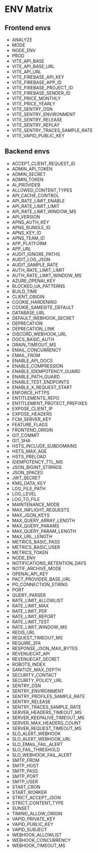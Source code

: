 # ENV Matrix

## Frontend envs
- ANALYZE
- MODE
- NODE_ENV
- PROD
- VITE_API_BASE
- VITE_API_BASE_URL
- VITE_API_URL
- VITE_FIREBASE_API_KEY
- VITE_FIREBASE_APP_ID
- VITE_FIREBASE_PROJECT_ID
- VITE_FIREBASE_SENDER_ID
- VITE_PRICE_MONTHLY
- VITE_PRICE_YEARLY
- VITE_SENTRY_DSN
- VITE_SENTRY_ENVIRONMENT
- VITE_SENTRY_RELEASE
- VITE_SENTRY_REPLAY
- VITE_SENTRY_TRACES_SAMPLE_RATE
- VITE_VAPID_PUBLIC_KEY

## Backend envs
- ACCEPT_CLIENT_REQUEST_ID
- ADMIN_API_TOKEN
- ADMIN_SECRET
- ADMIN_TOKEN
- AI_PROVIDER
- ALLOWED_CONTENT_TYPES
- API_CACHE_CONTROL
- API_RATE_LIMIT_ENABLE
- API_RATE_LIMIT_LIMIT
- API_RATE_LIMIT_WINDOW_MS
- API_VERSION
- APNS_AUTH_KEY
- APNS_BUNDLE_ID
- APNS_KEY_ID
- APNS_TEAM_ID
- APP_PLATFORM
- APP_URL
- AUDIT_IGNORE_PATHS
- AUDIT_LOG_JSON
- AUDIT_SAMPLE_RATE
- AUTH_RATE_LIMIT_LIMIT
- AUTH_RATE_LIMIT_WINDOW_MS
- AZURE_OPENAI_KEY
- BLOCKED_UA_PATTERNS
- BUILD_TIME
- CLIENT_ORIGIN
- COOKIE_HARDENING
- COOKIE_SAMESITE_DEFAULT
- DATABASE_URL
- DEFAULT_WEBHOOK_SECRET
- DEPRECATION
- DEPRECATION_LINK
- DISCORD_WEBHOOK_URL
- DOCS_BASIC_AUTH
- DRAIN_TIMEOUT_MS
- EMAIL_CONCURRENCY
- EMAIL_FROM
- ENABLE_API_DOCS
- ENABLE_COMPRESSION
- ENABLE_IDEMPOTENCY_GUARD
- ENABLE_PATH_GUARD
- ENABLE_TEST_ENDPOINTS
- ENABLE_X_REQUEST_START
- ENFORCE_HTTPS
- ENTITLEMENTS_REPO
- ENTITLEMENT_PROTECT_PREFIXES
- EXPOSE_CLIENT_IP
- EXPOSE_HEADERS
- FCM_SERVER_KEY
- FEATURE_FLAGS
- FRONTEND_ORIGIN
- GIT_COMMIT
- GIT_SHA
- HSTS_INCLUDE_SUBDOMAINS
- HSTS_MAX_AGE
- HSTS_PRELOAD
- IDEMPOTENCY_TTL_MS
- JSON_BIGINT_STRINGS
- JSON_SPACES
- JWT_SECRET
- KMS_DATA_KEY
- LOG_FILE_PATH
- LOG_LEVEL
- LOG_TO_FILE
- MAINTENANCE_MODE
- MAX_INFLIGHT_REQUESTS
- MAX_JSON_KEYS
- MAX_QUERY_ARRAY_LENGTH
- MAX_QUERY_PARAMS
- MAX_QUERY_PARAM_LENGTH
- MAX_URL_LENGTH
- METRICS_BASIC_PASS
- METRICS_BASIC_USER
- METRICS_TOKEN
- NODE_ENV
- NOTIFICATIONS_RETENTION_DAYS
- NOTIF_ARCHIVE_MODE
- OPENAI_API_KEY
- PACT_PROVIDER_BASE_URL
- PG_CONNECTION_STRING
- PORT
- QUERY_PARSER
- RATE_LIMIT_ALLOWLIST
- RATE_LIMIT_MAX
- RATE_LIMIT_PDF
- RATE_LIMIT_REPORT
- RATE_LIMIT_TEST
- RATE_LIMIT_WINDOW_MS
- REDIS_URL
- REQUEST_TIMEOUT_MS
- REQUIRE_2FA
- RESPONSE_JSON_MAX_BYTES
- REVENUECAT_API
- REVENUECAT_SECRET
- ROBOTS_INDEX
- SANITIZE_MAX_DEPTH
- SECURITY_CONTACT
- SECURITY_POLICY_URL
- SENTRY_DSN
- SENTRY_ENVIRONMENT
- SENTRY_PROFILES_SAMPLE_RATE
- SENTRY_RELEASE
- SENTRY_TRACES_SAMPLE_RATE
- SERVER_HEADERS_TIMEOUT_MS
- SERVER_KEEPALIVE_TIMEOUT_MS
- SERVER_MAX_HEADERS_COUNT
- SERVER_REQUEST_TIMEOUT_MS
- SLO_ALERT_WEBHOOK
- SLO_ALERT_WEBHOOK_URL
- SLO_EMAIL_FAIL_ALERT
- SLO_FAIL_THRESHOLD
- SLO_WEBHOOK_FAIL_ALERT
- SMTP_FROM
- SMTP_HOST
- SMTP_PASS
- SMTP_PORT
- SMTP_USER
- START_CRON
- START_WORKER
- STRICT_ACCEPT_JSON
- STRICT_CONTENT_TYPE
- SUNSET
- TIMING_ALLOW_ORIGIN
- VAPID_PRIVATE_KEY
- VAPID_PUBLIC_KEY
- VAPID_SUBJECT
- WEBHOOK_ALLOWLIST
- WEBHOOK_CONCURRENCY
- WEBHOOK_TIMEOUT_MS